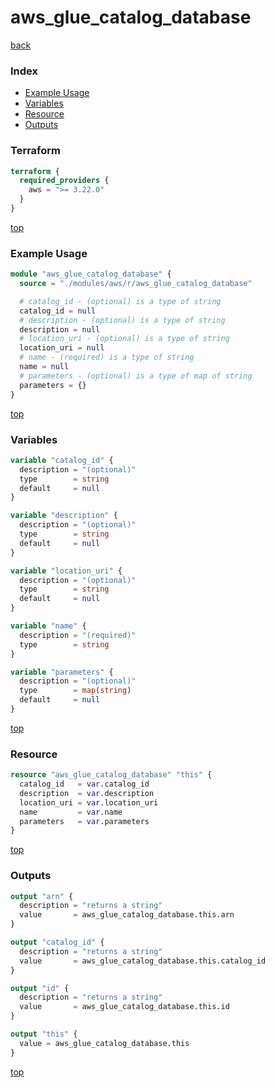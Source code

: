 # aws_glue_catalog_database

[back](../aws.md)

### Index

- [Example Usage](#example-usage)
- [Variables](#variables)
- [Resource](#resource)
- [Outputs](#outputs)

### Terraform

```terraform
terraform {
  required_providers {
    aws = ">= 3.22.0"
  }
}
```

[top](#index)

### Example Usage

```terraform
module "aws_glue_catalog_database" {
  source = "./modules/aws/r/aws_glue_catalog_database"

  # catalog_id - (optional) is a type of string
  catalog_id = null
  # description - (optional) is a type of string
  description = null
  # location_uri - (optional) is a type of string
  location_uri = null
  # name - (required) is a type of string
  name = null
  # parameters - (optional) is a type of map of string
  parameters = {}
}
```

[top](#index)

### Variables

```terraform
variable "catalog_id" {
  description = "(optional)"
  type        = string
  default     = null
}

variable "description" {
  description = "(optional)"
  type        = string
  default     = null
}

variable "location_uri" {
  description = "(optional)"
  type        = string
  default     = null
}

variable "name" {
  description = "(required)"
  type        = string
}

variable "parameters" {
  description = "(optional)"
  type        = map(string)
  default     = null
}
```

[top](#index)

### Resource

```terraform
resource "aws_glue_catalog_database" "this" {
  catalog_id   = var.catalog_id
  description  = var.description
  location_uri = var.location_uri
  name         = var.name
  parameters   = var.parameters
}
```

[top](#index)

### Outputs

```terraform
output "arn" {
  description = "returns a string"
  value       = aws_glue_catalog_database.this.arn
}

output "catalog_id" {
  description = "returns a string"
  value       = aws_glue_catalog_database.this.catalog_id
}

output "id" {
  description = "returns a string"
  value       = aws_glue_catalog_database.this.id
}

output "this" {
  value = aws_glue_catalog_database.this
}
```

[top](#index)